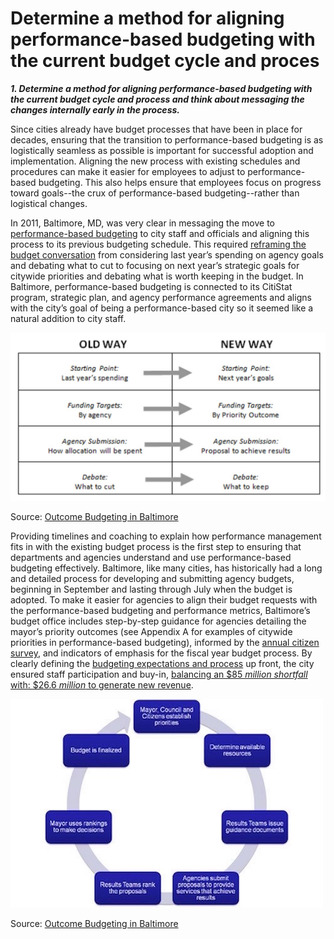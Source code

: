 # Determine a method for aligning performance-based budgeting with the current budget cycle and proces

_**1. Determine a method for aligning performance-based budgeting with the current budget cycle and process and think about messaging the changes internally early in the process.**_

Since cities already have budget processes that have been in place for decades, ensuring that the transition to performance-based budgeting is as logistically seamless as possible is important for successful adoption and implementation. Aligning the new process with existing schedules and procedures can make it easier for employees to adjust to performance-based budgeting. This also helps ensure that employees focus on progress toward goals--the crux of performance-based budgeting--rather than logistical changes.

In 2011, Baltimore, MD, was very clear in messaging the move to [performance-based budgeting](https://bbmr.baltimorecity.gov/) to city staff and officials and aligning this process to its previous budgeting schedule. This required [reframing the budget conversation](http://www.aabpa.org/assets/Symposia/2014_Summer_Symposium_July10-2014/kleine_outcome%20budgeting%20in%20baltimore%20aabpa%207.10.14.pdf) from considering last year’s spending on agency goals and debating what to cut to focusing on next year’s strategic goals for citywide priorities and debating what is worth keeping in the budget. In Baltimore, performance-based budgeting is connected to its CitiStat program, strategic plan, and agency performance agreements and aligns with the city’s goal of being a performance-based city so it seemed like a natural addition to city staff.

![](https://raw.githubusercontent.com/govex/performance-based-budgeting/master/Images/baltimoreoldwaynewway.png)

Source: [Outcome Budgeting in Baltimore ](http://www.aabpa.org/assets/Symposia/2014_Summer_Symposium_July10-2014/kleine_outcome%20budgeting%20in%20baltimore%20aabpa%207.10.14.pdf)

Providing timelines and coaching to explain how performance management fits in with the existing budget process is the first step to ensuring that departments and agencies understand and use performance-based budgeting effectively. Baltimore, like many cities, has historically had a long and detailed process for developing and submitting agency budgets, beginning in September and lasting through July when the budget is adopted. To make it easier for agencies to align their budget requests with the performance-based budgeting and performance metrics, Baltimore’s budget office includes step-by-step guidance for agencies detailing the mayor’s priority outcomes (see Appendix A for examples of citywide priorities in performance-based budgeting), informed by the [annual citizen survey](https://bbmr.baltimorecity.gov/search/site/annual%20citizen%20survey?f%5B0%5D=im_domain_id%3A48\&retain-filters=1), and indicators of emphasis for the fiscal year budget process. By clearly defining the [budgeting expectations and process](http://www.businessofgovernment.org/blog/business-government/baltimores-outcome-budgeting-approach) up front, the city ensured staff participation and buy-in, [balancing an $85 _million shortfall_ with: $26.6 _million_ to generate new revenue](https://mayor.baltimorecity.gov/news/press-releases/2025-04-02-mayor-scott-announces-city-budget-fiscal-year-2026).&#x20;

![](https://raw.githubusercontent.com/govex/performance-based-budgeting/master/Images/BaltimoreOBprocess.jpg)

Source: [Outcome Budgeting in Baltimore ](https://bbmr.baltimorecity.gov/flight-front)
